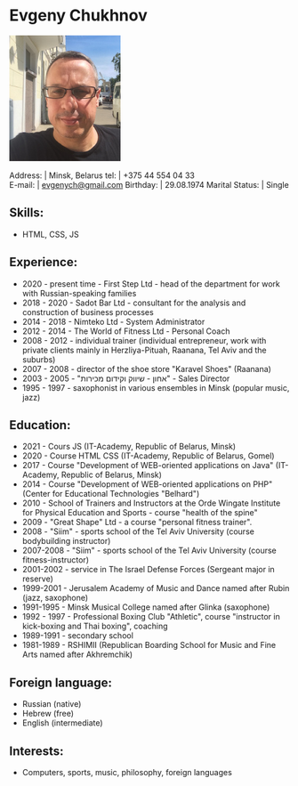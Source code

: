 # Evgeny Chukhnov

![Avatar alt-text](./avatar2.jpg)

Address: | Minsk, Belarus
tel: | +375 44 554 04 33	
E-mail: | evgenych@gmail.com
Birthday: | 29.08.1974
Marital Status: | Single

## Skills:
* HTML, CSS, JS

## Experience:
* 2020 - present time - First Step Ltd - head of the department for work with Russian-speaking families
* 2018 - 2020 - Sadot Bar Ltd - consultant for the analysis and construction of business processes
* 2014 - 2018 - Nimteko Ltd - System Administrator
* 2012 - 2014 - The World of Fitness Ltd - Personal Coach
* 2008 - 2012 - individual trainer (individual entrepreneur, work with private clients mainly in Herzliya-Pituah, Raanana, Tel Aviv and the suburbs)
* 2007 - 2008 - director of the shoe store "Karavel Shoes" (Raanana)
* 2003 - 2005 - "אחון - שיווק וקידום מכירות" - Sales Director
* 1995 - 1997 - saxophonist in various ensembles in Minsk (popular music, jazz)

## Education:
* 2021 - Cours JS (IT-Academy, Republic of Belarus, Minsk)
* 2020 - Course HTML CSS (IT-Academy, Republic of Belarus, Gomel)
* 2017 - Course "Development of WEB-oriented applications on Java" (IT-Academy, Republic of Belarus, Minsk)
* 2014 - Course "Development of WEB-oriented applications on PHP" (Center for Educational Technologies "Belhard")
* 2010 - School of Trainers and Instructors at the Orde Wingate Institute for Physical Education and Sports - course "health of the spine"
* 2009 - "Great Shape" Ltd  - a course "personal fitness trainer".
* 2008 - "Siim" - sports school of the Tel Aviv University (course bodybuilding instructor)
* 2007-2008 - "Siim" - sports school of the Tel Aviv University (course fitness-instructor)
* 2001-2002 - service in The Israel Defense Forces (Sergeant major in reserve)
* 1999-2001 - Jerusalem Academy of Music and Dance named after Rubin (jazz, saxophone)
* 1991-1995 - Minsk Musical College named after Glinka (saxophone)
* 1992 - 1997 - Professional Boxing Club "Athletic", course "instructor in kick-boxing and Thai boxing", coaching
* 1989-1991 - secondary school
* 1981-1989 - RSHIMII (Republican Boarding School for Music and Fine Arts named after Akhremchik)

## Foreign language:
- Russian (native)
- Hebrew (free)
- English (intermediate)

## Interests:
* Computers, sports, music, philosophy, foreign languages